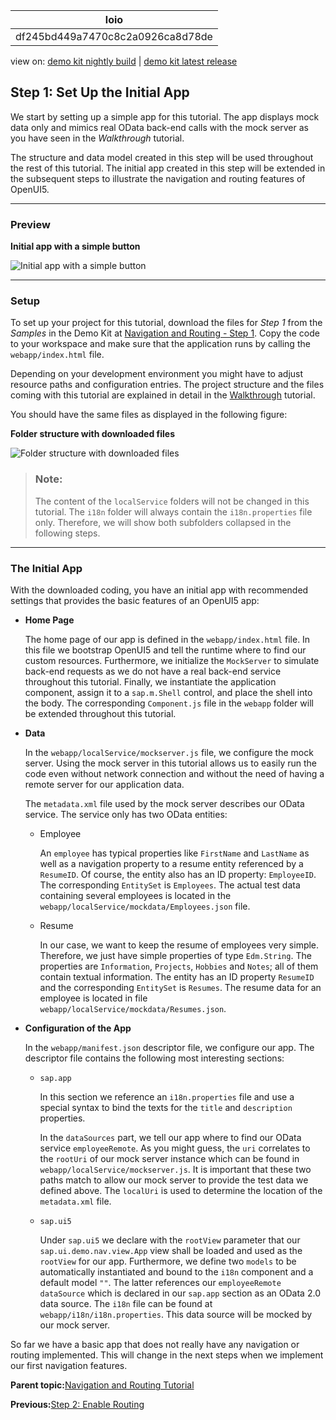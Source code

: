 <!-- loiodf245bd449a7470c8c2a0926ca8d78de -->

| loio |
| -----|
| df245bd449a7470c8c2a0926ca8d78de |

<div id="loio">

view on: [demo kit nightly build](https://sdk.openui5.org/nightly/#/topic/df245bd449a7470c8c2a0926ca8d78de) | [demo kit latest release](https://sdk.openui5.org/topic/df245bd449a7470c8c2a0926ca8d78de)</div>

## Step 1: Set Up the Initial App

We start by setting up a simple app for this tutorial. The app displays mock data only and mimics real OData back-end calls with the mock server as you have seen in the *Walkthrough* tutorial.

The structure and data model created in this step will be used throughout the rest of this tutorial. The initial app created in this step will be extended in the subsequent steps to illustrate the navigation and routing features of OpenUI5.

***

### Preview

  
  
**Initial app with a simple button**

![](images/loio2a2a2842b9734fc8800e1a8250f3f3f1_LowRes.png "Initial app with a simple button")

***

### Setup

To set up your project for this tutorial, download the files for *Step 1* from the *Samples* in the Demo Kit at [Navigation and Routing - Step 1](https://sdk.openui5.org/entity/sap.ui.core.tutorial.navigation/sample/sap.ui.core.tutorial.navigation.01). Copy the code to your workspace and make sure that the application runs by calling the `webapp/index.html` file.

Depending on your development environment you might have to adjust resource paths and configuration entries. The project structure and the files coming with this tutorial are explained in detail in the [Walkthrough](Walkthrough_Tutorial_3da5f4b.md) tutorial.

You should have the same files as displayed in the following figure:

  
  
**Folder structure with downloaded files**

![](images/loiocf75e004d482434d90e2c108a224523e_HiRes.png "Folder structure with downloaded files")

> ### Note:  
> The content of the `localService` folders will not be changed in this tutorial. The `i18n` folder will always contain the `i18n.properties` file only. Therefore, we will show both subfolders collapsed in the following steps.

***

### The Initial App

With the downloaded coding, you have an initial app with recommended settings that provides the basic features of an OpenUI5 app:

-   **Home Page**

    The home page of our app is defined in the `webapp/index.html` file. In this file we bootstrap OpenUI5 and tell the runtime where to find our custom resources. Furthermore, we initialize the `MockServer` to simulate back-end requests as we do not have a real back-end service throughout this tutorial. Finally, we instantiate the application component, assign it to a `sap.m.Shell` control, and place the shell into the body. The corresponding `Component.js` file in the `webapp` folder will be extended throughout this tutorial.

-   **Data**

    In the `webapp/localService/mockserver.js` file, we configure the mock server. Using the mock server in this tutorial allows us to easily run the code even without network connection and without the need of having a remote server for our application data.

    The `metadata.xml` file used by the mock server describes our OData service. The service only has two OData entities:

    -   Employee

        An `employee` has typical properties like `FirstName` and `LastName` as well as a navigation property to a resume entity referenced by a `ResumeID`. Of course, the entity also has an ID property: `EmployeeID`. The corresponding `EntitySet` is `Employees`. The actual test data containing several employees is located in the `webapp/localService/mockdata/Employees.json` file.

    -   Resume

        In our case, we want to keep the resume of employees very simple. Therefore, we just have simple properties of type `Edm.String`. The properties are `Information`, `Projects`, `Hobbies` and `Notes`; all of them contain textual information. The entity has an ID property `ResumeID` and the corresponding `EntitySet` is `Resumes`. The resume data for an employee is located in file `webapp/localService/mockdata/Resumes.json`.


-   **Configuration of the App**

    In the `webapp/manifest.json` descriptor file, we configure our app. The descriptor file contains the following most interesting sections:

    -   `sap.app`

        In this section we reference an `i18n.properties` file and use a special syntax to bind the texts for the `title` and `description` properties.

        In the `dataSources` part, we tell our app where to find our OData service `employeeRemote`. As you might guess, the `uri` correlates to the `rootUri` of our mock server instance which can be found in `webapp/localService/mockserver.js`. It is important that these two paths match to allow our mock server to provide the test data we defined above. The `localUri` is used to determine the location of the `metadata.xml` file.

    -   `sap.ui5`

        Under `sap.ui5` we declare with the `rootView` parameter that our `sap.ui.demo.nav.view.App` view shall be loaded and used as the `rootView` for our app. Furthermore, we define two `models` to be automatically instantiated and bound to the `i18n` component and a default model `""`. The latter references our `employeeRemote` `dataSource` which is declared in our `sap.app` section as an OData 2.0 data source. The `i18n` file can be found at `webapp/i18n/i18n.properties`. This data source will be mocked by our mock server.



So far we have a basic app that does not really have any navigation or routing implemented. This will change in the next steps when we implement our first navigation features.

**Parent topic:**[Navigation and Routing Tutorial](Navigation_and_Routing_Tutorial_1b6dcd3.md "OpenUI5 comes with a powerful routing API that helps you control the state of your application efficiently. This tutorial will illustrate all major features and APIs related to navigation and routing in OpenUI5 apps by creating a simple and easy to understand mobile app. It represents a set of best practices for applying the navigation and routing features of OpenUI5 to your applications.")

**Previous:**[Step 2: Enable Routing](Step_2_Enable_Routing_cf3c57c.md "In this step we will modify the app and introduce routing. Instead of having the home page of the app hard coded we will configure a router to wire multiple views together when our app is called. The routing configuration controls the application flow when the user triggers a navigation action or opens a link to the application directly.")


